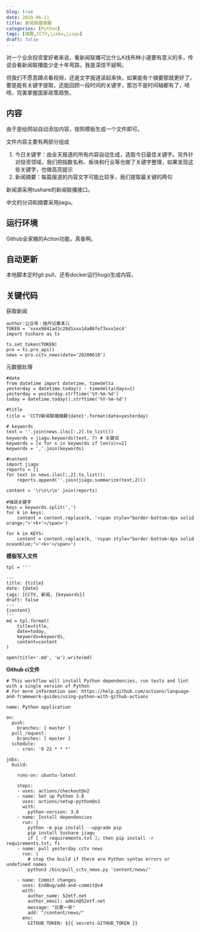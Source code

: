 ```yaml
---
blog: true
date: 2020-06-11
title: 新闻联播摘要
categories: [Python]
tags: [摘要,CCTV,jieba,jiagu]
draft: false
---
```


对一个业余投资爱好者来说，看新闻联播可比什么K线布林小道要有意义的多，传说会看新闻联播能少走十年弯路，我是深信不疑啊。

但我们不愿意蹲点看视频，还是文字报道读起来快，如果能有个摘要那就更好了，要是能有关键字提取，还能回顾一段时间的关键字，那岂不是时间轴都有了，啧啧，完美掌握国家政策趋势。

## 内容
由于是给网站自动添加内容，按照模板生成一个文件即可。

文件内容主要有两部分组成

1. 今日关键字：由全天报道的所有内容自动生成，选取今日最佳关键字。另外针对投资领域，我们把指数名称、板块和行业等也做了关键字整理，如果发现这些关键字，也做高亮提示
2. 新闻摘要：每篇报道的内容文字可能比较多，我们提取最关键的两句

新闻源采用tushare的新闻联播接口。

中文的分词和摘要采用jiagu。

## 运行环境

Github全家桶的Action功能，真香啊。

## 自动更新

本地脚本定时git pull，还有docker运行hugo生成内容。

## 关键代码

获取新闻
```
author:公众号：结丹记事本儿
TOKEN = 'xxxx9841ad3c28d1xxx1da86fe73xxx1ec4'
import tushare as ts

ts.set_token(TOKEN)
pro = ts.pro_api()
news = pro.cctv_news(date='20200610')
```

元数据处理
```
#date
from datetime import datetime, timedelta
yesterday = datetime.today() - timedelta(days=1)
yesterday = yesterday.strftime('%Y-%m-%d')
today = datetime.today().strftime('%Y-%m-%d')

#title
title = 'CCTV新闻联播摘要{date}'.format(date=yesterday)

# keywords
text = ''.join(news.iloc[:,2].to_list())
keywords = jiagu.keywords(text, 7) # 关键词
keywords = [x for x in keywords if len(x)>=2]
keywords = ','.join(keywords)

#content
import jiagu
reports = []
for text in news.iloc[:,2].to_list():
    reports.append(''.join(jiagu.summarize(text,2)))

content = '\r\n\r\n'.join(reports)

#强调关键字
keys = keywords.split(',')
for k in keys:
    content = content.replace(k, '<span style="border-bottom:4px solid orange;">'+k+'</span>')

for k in KEYS:
    content = content.replace(k, '<span style="border-bottom:4px solid oceanblue;">'+k+'</span>')
```

**模板写入文件**
```
tpl = '''

---
title: {title}
date: {date}
tags: [CCTV, 新闻, {keywords}]
draft: false
---
{content}
'''
md = tpl.format(
    title=title,
    date=today,
    keywords=keywords,
    content=content
)

open(title+'.md', 'w').write(md)
```

**Github ci文件**
```
# This workflow will install Python dependencies, run tests and lint with a single version of Python
# For more information see: https://help.github.com/actions/language-and-framework-guides/using-python-with-github-actions

name: Python application

on:
  push:
    branches: [ master ]
  pull_request:
    branches: [ master ]
  schedule:
    - cron: '0 22 * * *'

jobs:
  build:

    runs-on: ubuntu-latest

    steps:
    - uses: actions/checkout@v2
    - name: Set up Python 3.8
      uses: actions/setup-python@v2
      with:
        python-version: 3.8
    - name: Install dependencies
      run: |
        python -m pip install --upgrade pip
        pip install tushare jiagu 
        if [ -f requirements.txt ]; then pip install -r requirements.txt; fi
    - name: pull yesterday cctv news
      run: |
        # stop the build if there are Python syntax errors or undefined names
        python3 /bin/pull_cctv_news.py 'content/news/'

    - name: Commit changes
      uses: EndBug/add-and-commit@v4
      with:
        author_name: 52etf.net
        author_email: admin@52etf.net
        message: "日更一卒"
        add: "/content/news/"
      env:
        GITHUB_TOKEN: ${{ secrets.GITHUB_TOKEN }}

```